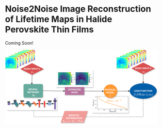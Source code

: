 # Noise2Noise Image Reconstruction of Lifetime Maps in Halide Perovskite Thin Films

Coming Soon!


![image info](N2N.png)
